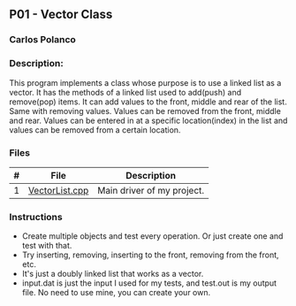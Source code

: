 ## P01 - Vector Class
### Carlos Polanco
### Description:

This program implements a class whose purpose is to use a linked list
as a vector. It has the methods of a linked list used to 
add(push) and remove(pop) items. It can add values to the front, 
middle and rear of the list. Same with removing values. Values can be
removed from the front, middle and rear. Values can be entered in at 
a specific location(index) in the list and values can be removed from 
a certain location. 

### Files
|   #   | File             | Description                                        |
| :---: | ---------------- | -------------------------------------------------- |
|   1   | [VectorList.cpp](./P01/VectorList.cpp)        | Main driver of my project.|

### Instructions
- Create multiple objects and test every operation. Or just create one and test with that.  
- Try inserting, removing, inserting to the front, removing from the front, etc. 
- It's just a doubly linked list that works as a vector. 
- input.dat is just the input I used for my tests, and test.out is my output file. No need to use mine, you can create your own.
